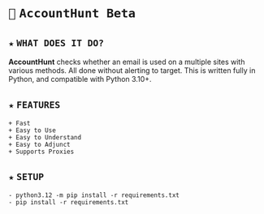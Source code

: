 # `🔎` `AccountHunt Beta`
## `★` `WHAT DOES IT DO?`
**AccountHunt** checks whether an email is used on a multiple sites with various methods. All done without alerting to target. This is written fully in Python, and compatible with Python 3.10+.
## `★` `FEATURES`
```
+ Fast
+ Easy to Use
+ Easy to Understand
+ Easy to Adjunct
+ Supports Proxies
```
## `★` `SETUP`
```
- python3.12 -m pip install -r requirements.txt
- pip install -r requirements.txt
```
